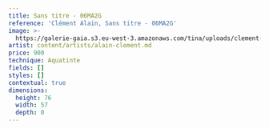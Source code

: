 ```yaml
---
title: Sans titre - 06MA2G
reference: 'Clément Alain, Sans titre - 06MA2G'
image: >-
  https://galerie-gaia.s3.eu-west-3.amazonaws.com/tina/uploads/clement-alain/IMG_0078.jpeg
artist: content/artists/alain-clement.md
price: 900
technique: Aquatinte
fields: []
styles: []
contextual: true
dimensions:
  height: 76
  width: 57
  depth: 0
---
```


